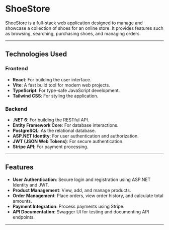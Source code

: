 # ShoeStore

ShoeStore is a full-stack web application designed to manage and showcase a collection of shoes for an online store. It provides features such as browsing, searching, purchasing shoes, and managing orders.

---

## Technologies Used

### Frontend

- **React**: For building the user interface.
- **Vite**: A fast build tool for modern web projects.
- **TypeScript**: For type-safe JavaScript development.
- **Tailwind CSS**: For styling the application.

### Backend

- **.NET 6**: For building the RESTful API.
- **Entity Framework Core**: For database interactions.
- **PostgreSQL**: As the relational database.
- **ASP.NET Identity**: For user authentication and authorization.
- **JWT (JSON Web Tokens)**: For secure authentication.
- **Stripe API**: For payment processing.

---

## Features

- **User Authentication**: Secure login and registration using ASP.NET Identity and JWT.
- **Product Management**: View, add, and manage products.
- **Order Management**: Place orders, view order history, and calculate total amounts.
- **Payment Integration**: Process payments using Stripe.
- **API Documentation**: Swagger UI for testing and documenting API endpoints.

---
